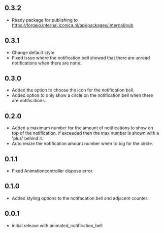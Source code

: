 ## 0.3.2
* Ready package for publishing to https://forgejo.internal.iconica.nl/api/packages/internal/pub

## 0.3.1

* Change default style
* Fixed issue where the notification bell showed that there are unread notifications when there are none.

## 0.3.0

* Added the option to choose the icon for the notification bell.
* Added option to only show a circle on the notification bell when there are notifications.

## 0.2.0

* Added a maximum number for the amount of notifications to show on top of the notification. if exceeded then the max number is shown with a 'plus' behind it.
* Auto resize the notification amount number when to big for the circle.

## 0.1.1

* Fixed Animationcontroller dispose error.

## 0.1.0

* Added styling options to the notifacation bell and adjacent counter.

## 0.0.1

* initial release with animated_notification_bell
